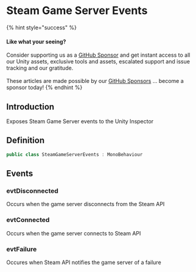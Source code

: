 # Steam Game Server Events

{% hint style="success" %}
#### Like what your seeing?

Consider supporting us as a [GitHub Sponsor](../../../company/concepts/become-a-sponsor.md) and get instant access to all our Unity assets, exclusive tools and assets, escalated support and issue tracking and our gratitude.\
\
These articles are made possible by our [GitHub Sponsors](https://github.com/sponsors/heathen-engineering) ... become a sponsor today!
{% endhint %}

## Introduction

Exposes Steam Game Server events to the Unity Inspector

## Definition

```csharp
public class SteamGameServerEvents : MonoBehaviour
```

## Events

### evtDisconnected

Occurs when the game server disconnects from the Steam API

### evtConnected

Occurs when the game server connects to Steam API

### evtFailure

Occures when Steam API notifies the game server of a failure
